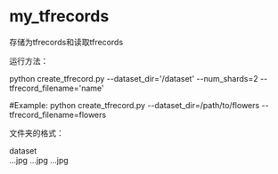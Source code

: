 # my_tfrecords
存储为tfrecords和读取tfrecords


运行方法：

python create_tfrecord.py --dataset_dir='/dataset' --num_shards=2 --tfrecord_filename='name'

#Example: python create_tfrecord.py --dataset_dir=/path/to/flowers --tfrecord_filename=flowers

文件夹的格式：

dataset\
        ...jpg
        ...jpg
        ...jpg

      
    
